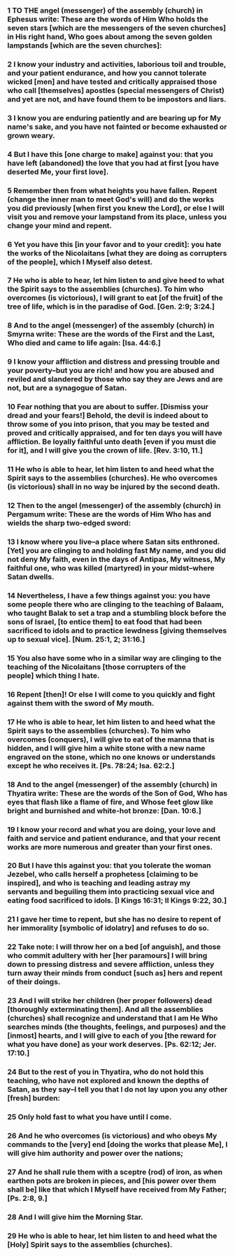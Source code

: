 ### 1 TO THE angel (messenger) of the assembly (church) in Ephesus write: These are the words of Him Who holds the seven stars [which are the messengers of the seven churches] in His right hand, Who goes about among the seven golden lampstands [which are the seven churches]:

### 2 I know your industry and activities, laborious toil and trouble, and your patient endurance, and how you cannot tolerate wicked [men] and have tested and critically appraised those who call [themselves] apostles (special messengers of Christ) and yet are not, and have found them to be impostors and liars.

### 3 I know you are enduring patiently and are bearing up for My name's sake, and you have not fainted or become exhausted or grown weary.

### 4 But I have this [one charge to make] against you: that you have left (abandoned) the love that you had at first [you have deserted Me, your first love].

### 5 Remember then from what heights you have fallen. Repent (change the inner man to meet God's will) and do the works you did previously [when first you knew the Lord], or else I will visit you and remove your lampstand from its place, unless you change your mind and repent.

### 6 Yet you have this [in your favor and to your credit]: you hate the works of the Nicolaitans [what they are doing as corrupters of the people], which I Myself also detest.

### 7 He who is able to hear, let him listen to and give heed to what the Spirit says to the assemblies (churches). To him who overcomes (is victorious), I will grant to eat [of the fruit] of the tree of life, which is in the paradise of God. [Gen. 2:9; 3:24.]

### 8 And to the angel (messenger) of the assembly (church) in Smyrna write: These are the words of the First and the Last, Who died and came to life again: [Isa. 44:6.]

### 9 I know your affliction and distress and pressing trouble and your poverty–but you are rich! and how you are abused and reviled and slandered by those who say they are Jews and are not, but are a synagogue of Satan.

### 10 Fear nothing that you are about to suffer. [Dismiss your dread and your fears!] Behold, the devil is indeed about to throw some of you into prison, that you may be tested and proved and critically appraised, and for ten days you will have affliction. Be loyally faithful unto death [even if you must die for it], and I will give you the crown of life. [Rev. 3:10, 11.]

### 11 He who is able to hear, let him listen to and heed what the Spirit says to the assemblies (churches). He who overcomes (is victorious) shall in no way be injured by the second death.

### 12 Then to the angel (messenger) of the assembly (church) in Pergamum write: These are the words of Him Who has and wields the sharp two-edged sword:

### 13 I know where you live–a place where Satan sits enthroned. [Yet] you are clinging to and holding fast My name, and you did not deny My faith, even in the days of Antipas, My witness, My faithful one, who was killed (martyred) in your midst–where Satan dwells.

### 14 Nevertheless, I have a few things against you: you have some people there who are clinging to the teaching of Balaam, who taught Balak to set a trap and a stumbling block before the sons of Israel, [to entice them] to eat food that had been sacrificed to idols and to practice lewdness [giving themselves up to sexual vice]. [Num. 25:1, 2; 31:16.]

### 15 You also have some who in a similar way are clinging to the teaching of the Nicolaitans [those corrupters of the people] which thing I hate.

### 16 Repent [then]! Or else I will come to you quickly and fight against them with the sword of My mouth.

### 17 He who is able to hear, let him listen to and heed what the Spirit says to the assemblies (churches). To him who overcomes (conquers), I will give to eat of the manna that is hidden, and I will give him a white stone with a new name engraved on the stone, which no one knows or understands except he who receives it. [Ps. 78:24; Isa. 62:2.]

### 18 And to the angel (messenger) of the assembly (church) in Thyatira write: These are the words of the Son of God, Who has eyes that flash like a flame of fire, and Whose feet glow like bright and burnished and white-hot bronze: [Dan. 10:6.]

### 19 I know your record and what you are doing, your love and faith and service and patient endurance, and that your recent works are more numerous and greater than your first ones.

### 20 But I have this against you: that you tolerate the woman Jezebel, who calls herself a prophetess [claiming to be inspired], and who is teaching and leading astray my servants and beguiling them into practicing sexual vice and eating food sacrificed to idols. [I Kings 16:31; II Kings 9:22, 30.]

### 21 I gave her time to repent, but she has no desire to repent of her immorality [symbolic of idolatry] and refuses to do so.

### 22 Take note: I will throw her on a bed [of anguish], and those who commit adultery with her [her paramours] I will bring down to pressing distress and severe affliction, unless they turn away their minds from conduct [such as] hers and repent of their doings.

### 23 And I will strike her children (her proper followers) dead [thoroughly exterminating them]. And all the assemblies (churches) shall recognize and understand that I am He Who searches minds (the thoughts, feelings, and purposes) and the [inmost] hearts, and I will give to each of you [the reward for what you have done] as your work deserves. [Ps. 62:12; Jer. 17:10.]

### 24 But to the rest of you in Thyatira, who do not hold this teaching, who have not explored and known the depths of Satan, as they say–I tell you that I do not lay upon you any other [fresh] burden:

### 25 Only hold fast to what you have until I come.

### 26 And he who overcomes (is victorious) and who obeys My commands to the [very] end [doing the works that please Me], I will give him authority and power over the nations;

### 27 And he shall rule them with a sceptre (rod) of iron, as when earthen pots are broken in pieces, and [his power over them shall be] like that which I Myself have received from My Father; [Ps. 2:8, 9.]

### 28 And I will give him the Morning Star.

### 29 He who is able to hear, let him listen to and heed what the [Holy] Spirit says to the assemblies (churches).